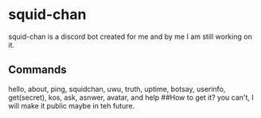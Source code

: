 # squid-chan
squid-chan is a discord bot created for me and by me
I am still working on it.
## Commands
hello, about, ping, squidchan, uwu, truth, uptime, botsay, userinfo, get(secret), kos, ask, asnwer, avatar, and help
##How to get it?
you can't, I will make it public maybe in teh future.
